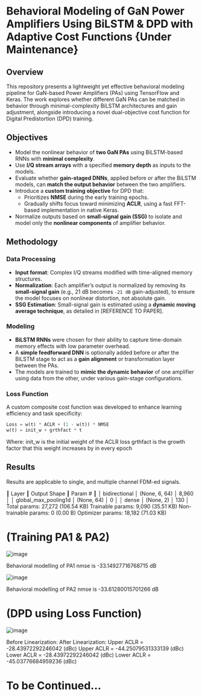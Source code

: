 # Behavioral Modeling of GaN Power Amplifiers Using BiLSTM & DPD with Adaptive Cost Functions {Under Maintenance}

## Overview

This repository presents a lightweight yet effective behavioral modeling pipeline for GaN-based Power Amplifiers (PAs) using TensorFlow and Keras. The work explores whether different GaN PAs can be matched in behavior through minimal-complexity BiLSTM architectures and gain adjustment, alongside introducing a novel dual-objective cost function for Digital Predistortion (DPD) training.

## Objectives

- Model the nonlinear behavior of **two GaN PAs** using BiLSTM-based RNNs with **minimal complexity**.
- Use **I/Q stream arrays** with a specified **memory depth** as inputs to the models.
- Evaluate whether **gain-staged DNNs**, applied before or after the BiLSTM models, can **match the output behavior** between the two amplifiers.
- Introduce a **custom training objective** for DPD that:
  - Prioritizes **NMSE** during the early training epochs.
  - Gradually shifts focus toward minimizing **ACLR**, using a fast FFT-based implementation in native Keras.
- Normalize outputs based on **small-signal gain (SSG)** to isolate and model only the **nonlinear components** of amplifier behavior.

## Methodology

### Data Processing

- **Input format**: Complex I/Q streams modified with time-aligned memory structures.
- **Normalization**: Each amplifier’s output is normalized by removing its **small-signal gain** (e.g., 21 dB becomes `-21 dB` gain-adjusted), to ensure the model focuses on nonlinear distortion, not absolute gain.
- **SSG Estimation**: Small-signal gain is estimated using a **dynamic moving average technique**, as detailed in [REFERENCE TO PAPER].

### Modeling

- **BiLSTM RNNs** were chosen for their ability to capture time-domain memory effects with low parameter overhead.
- A **simple feedforward DNN** is optionally added before or after the BiLSTM stage to act as a **gain alignment** or transformation layer between the PAs.
- The models are trained to **mimic the dynamic behavior** of one amplifier using data from the other, under various gain-stage configurations.

### Loss Function

A custom composite cost function was developed to enhance learning efficiency and task specificity:

```python
Loss = w(t) * ACLR + (1 - w(t)) * NMSE
w(t) = init_w + grthfact * t
```

Where:
init_w is the initial weight of the ACLR loss
grthfact is the growth factor that this weight increases by in every epoch

## Results

Results are applicable to single, and multiple channel FDM-ed signals.

┃ Layer                                ┃ Output Shape                ┃         Param # ┃
│ bidirectional                        │ (None, 6, 64)               │           8,960 │
│ global_max_pooling1d                 │ (None, 64)                  │               0 │
│ dense                                │ (None, 2)                   │             130 │
 Total params: 27,272 (106.54 KB)
 Trainable params: 9,090 (35.51 KB)
 Non-trainable params: 0 (0.00 B)
 Optimizer params: 18,182 (71.03 KB)

# (Training PA1 & PA2)
![image](https://github.com/user-attachments/assets/fba54d4a-280a-40aa-978b-3844b54142b9)

Behavioral modelling of PA1 nmse is -33.14927716768715 dB

![image](https://github.com/user-attachments/assets/e1409790-d6a0-4f86-93fb-5835f9fbc873)

Behavioral modelling of PA2 nmse is -33.61280015701266 dB

# (DPD using Loss Function)
![image](https://github.com/user-attachments/assets/abc63a44-1a78-4f13-b2f5-056c7b37f19c)

Before Linearization:                              After Linearization:
Upper ACLR = -28.43972292246042 (dBc)              Upper ACLR = -44.25079531333139 (dBc)
Lower ACLR = -28.43972292246042 (dBc)              Lower ACLR = -45.03776684959236 (dBc)

# To be Continued...

